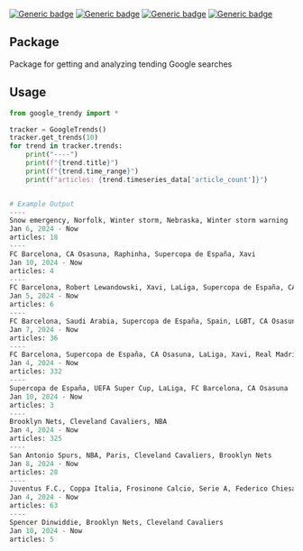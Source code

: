 [![Generic badge](https://img.shields.io/badge/Licence-MIT-blue.svg)](https://shields.io/)
[![Generic badge](https://img.shields.io/badge/Maintained-yes-green.svg)](https://shields.io/)
[![Generic badge](https://img.shields.io/badge/Python-3.10-yellow.svg)](https://shields.io/)
[![Generic badge](https://img.shields.io/badge/google_trendy-1.1.2-red.svg)](https://pypi.org/project/google-trendy/)

## Package
Package for getting and analyzing tending Google searches

## Usage
```python
from google_trendy import *

tracker = GoogleTrends()
tracker.get_trends(10)
for trend in tracker.trends:
    print("----")
    print(f"{trend.title}")
    print(f"{trend.time_range}") 
    print(f"articles: {trend.timeseries_data['article_count']}")


# Example Output
----
Snow emergency, Norfolk, Winter storm, Nebraska, Winter storm warning
Jan 6, 2024 - Now
articles: 18
----
FC Barcelona, CA Osasuna, Raphinha, Supercopa de España, Xavi
Jan 10, 2024 - Now
articles: 4
----
FC Barcelona, Robert Lewandowski, Xavi, LaLiga, Supercopa de España, CA Osasuna, Forward, FC Bayern Munich
Jan 5, 2024 - Now
articles: 6
----
FC Barcelona, Saudi Arabia, Supercopa de España, Spain, LGBT, CA Osasuna, LaLiga
Jan 7, 2024 - Now
articles: 36
----
FC Barcelona, Supercopa de España, CA Osasuna, LaLiga, Xavi, Real Madrid CF, Spain, Copa del Rey
Jan 4, 2024 - Now
articles: 332
----
Supercopa de España, UEFA Super Cup, LaLiga, FC Barcelona, CA Osasuna
Jan 10, 2024 - Now
articles: 3
----
Brooklyn Nets, Cleveland Cavaliers, NBA
Jan 4, 2024 - Now
articles: 325
----
San Antonio Spurs, NBA, Paris, Cleveland Cavaliers, Brooklyn Nets
Jan 8, 2024 - Now
articles: 28
----
Juventus F.C., Coppa Italia, Frosinone Calcio, Serie A, Federico Chiesa
Jan 4, 2024 - Now
articles: 63
----
Spencer Dinwiddie, Brooklyn Nets, Cleveland Cavaliers
Jan 10, 2024 - Now
articles: 5

```
